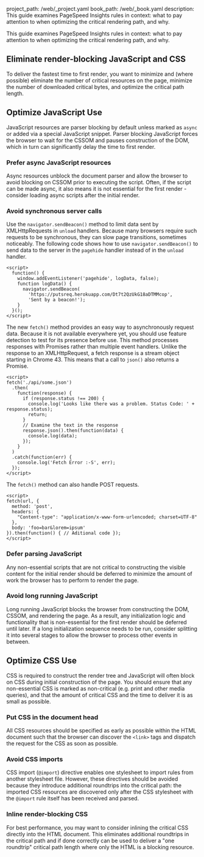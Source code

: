 project_path: /web/_project.yaml
book_path: /web/_book.yaml
description: This guide examines PageSpeed Insights rules in context: what to pay attention to when optimizing the critical rendering path, and why.

<p class="intro">
  This guide examines PageSpeed Insights rules in context: what to pay attention to when optimizing the critical rendering path, and why.
</p>



## Eliminate render-blocking JavaScript and CSS

To deliver the fastest time to first render, you want to minimize and (where possible) eliminate the number of critical resources on the page, minimize the number of downloaded critical bytes, and optimize the critical path length.

## Optimize JavaScript Use

JavaScript resources are parser blocking by default unless marked as `async` or added via a special JavaScript snippet. Parser blocking JavaScript forces the browser to wait for the CSSOM and pauses construction of the DOM, which in turn can significantly delay the time to first render.

### Prefer async JavaScript resources

Async resources unblock the document parser and allow the browser to avoid blocking on CSSOM prior to executing the script. Often, if the script can be made async, it also means it is not essential for the first render - consider loading async scripts after the initial render.

### Avoid synchronous server calls

Use the `navigator.sendBeacon()` method to limit data sent by XMLHttpRequests in
`unload` handlers. Because many browsers require such requests to be
synchronous, they can slow page transitions, sometimes noticeably. The following
code shows how to use `navigator.sendBeacon()` to send data to the server in the
`pagehide` handler instead of in the `unload` handler.

<div class="highlight"><pre><code class="language-html" data-lang="html"><span class="nt">&lt;script&gt;</span>
  <span class="kd">function</span><span class="p">()</span> <span class="p">{</span>
    <span class="nb">window</span><span class="p">.</span><span class="nx">addEventListener</span><span class="p">(</span><span class="s1">&#39;pagehide&#39;</span><span class="p">,</span> <span class="nx">logData</span><span class="p">,</span> <span class="kc">false</span><span class="p">);</span>
    <span class="kd">function</span> <span class="nx">logData</span><span class="p">()</span> <span class="p">{</span>
      <span class="nx">navigator</span><span class="p">.</span><span class="nx">sendBeacon</span><span class="p">(</span>
        <span class="s1">&#39;https://putsreq.herokuapp.com/Dt7t2QzUkG18aDTMMcop&#39;</span><span class="p">,</span>
        <span class="s1">&#39;Sent by a beacon!&#39;</span><span class="p">);</span>
    <span class="p">}</span>
  <span class="p">}();</span>
<span class="nt">&lt;/script&gt;</span></code></pre></div>

The new `fetch()` method provides an easy way to asynchronously request data. Because it is not available everywhere yet, you should use feature detection to test for its presence before use. This method processes responses with Promises rather than multiple event handlers. Unlike the response to an XMLHttpRequest, a fetch response is a stream object starting in Chrome 43. This means that a call to `json()` also returns a Promise. 

<div class="highlight"><pre><code class="language-html" data-lang="html"><span class="nt">&lt;script&gt;</span>
<span class="nx">fetch</span><span class="p">(</span><span class="s1">&#39;./api/some.json&#39;</span><span class="p">)</span>  
  <span class="p">.</span><span class="nx">then</span><span class="p">(</span>  
    <span class="kd">function</span><span class="p">(</span><span class="nx">response</span><span class="p">)</span> <span class="p">{</span>  
      <span class="k">if</span> <span class="p">(</span><span class="nx">response</span><span class="p">.</span><span class="nx">status</span> <span class="o">!==</span> <span class="mi">200</span><span class="p">)</span> <span class="p">{</span>  
        <span class="nx">console</span><span class="p">.</span><span class="nx">log</span><span class="p">(</span><span class="s1">&#39;Looks like there was a problem. Status Code: &#39;</span> <span class="o">+</span>  <span class="nx">response</span><span class="p">.</span><span class="nx">status</span><span class="p">);</span>  
        <span class="k">return</span><span class="p">;</span>  
      <span class="p">}</span>
      <span class="c1">// Examine the text in the response  </span>
      <span class="nx">response</span><span class="p">.</span><span class="nx">json</span><span class="p">().</span><span class="nx">then</span><span class="p">(</span><span class="kd">function</span><span class="p">(</span><span class="nx">data</span><span class="p">)</span> <span class="p">{</span>  
        <span class="nx">console</span><span class="p">.</span><span class="nx">log</span><span class="p">(</span><span class="nx">data</span><span class="p">);</span>  
      <span class="p">});</span>  
    <span class="p">}</span>  
  <span class="p">)</span>  
  <span class="p">.</span><span class="k">catch</span><span class="p">(</span><span class="kd">function</span><span class="p">(</span><span class="nx">err</span><span class="p">)</span> <span class="p">{</span>  
    <span class="nx">console</span><span class="p">.</span><span class="nx">log</span><span class="p">(</span><span class="s1">&#39;Fetch Error :-S&#39;</span><span class="p">,</span> <span class="nx">err</span><span class="p">);</span>  
  <span class="p">});</span>
<span class="nt">&lt;/script&gt;</span></code></pre></div>

The `fetch()` method can also handle POST requests.

<div class="highlight"><pre><code class="language-html" data-lang="html"><span class="nt">&lt;script&gt;</span>
<span class="nx">fetch</span><span class="p">(</span><span class="nx">url</span><span class="p">,</span> <span class="p">{</span>
  <span class="nx">method</span><span class="o">:</span> <span class="s1">&#39;post&#39;</span><span class="p">,</span>
  <span class="nx">headers</span><span class="o">:</span> <span class="p">{</span>  
    <span class="s2">&quot;Content-type&quot;</span><span class="o">:</span> <span class="s2">&quot;application/x-www-form-urlencoded; charset=UTF-8&quot;</span>  
  <span class="p">},</span>  
  <span class="nx">body</span><span class="o">:</span> <span class="s1">&#39;foo=bar&amp;lorem=ipsum&#39;</span>  
<span class="p">}).</span><span class="nx">then</span><span class="p">(</span><span class="kd">function</span><span class="p">()</span> <span class="p">{</span> <span class="c1">// Aditional code });</span>
<span class="nt">&lt;/script&gt;</span></code></pre></div>

### Defer parsing JavaScript

Any non-essential scripts that are not critical to constructing the visible content for the initial render should be deferred to minimize the amount of work the browser has to perform to render the page.

### Avoid long running JavaScript

Long running JavaScript blocks the browser from constructing the DOM, CSSOM, and rendering the page. As a result, any initialization logic and functionality that is non-essential for the first render should be deferred until later. If a long initialization sequence needs to be run, consider splitting it into several stages to allow the browser to process other events in between.

## Optimize CSS Use

CSS is required to construct the render tree and JavaScript will often block on CSS during initial construction of the page. You should ensure that any non-essential CSS is marked as non-critical (e.g. print and other media queries), and that the amount of critical CSS and the time to deliver it is as small as possible.

### Put CSS in the document head

All CSS resources should be specified as early as possible within the HTML document such that the browser can discover the `<link>` tags and dispatch the request for the CSS as soon as possible.

### Avoid CSS imports

CSS import (`@import`) directive enables one stylesheet to import rules from another stylesheet file. However, these directives should be avoided because they introduce additional roundtrips into the critical path: the imported CSS resources are discovered only after the CSS stylesheet with the `@import` rule itself has been received and parsed.

### Inline render-blocking CSS

For best performance, you may want to consider inlining the critical CSS directly into the HTML document. This eliminates additional roundtrips in the critical path and if done correctly can be used to deliver a "one roundtrip" critical path length where only the HTML is a blocking resource.


